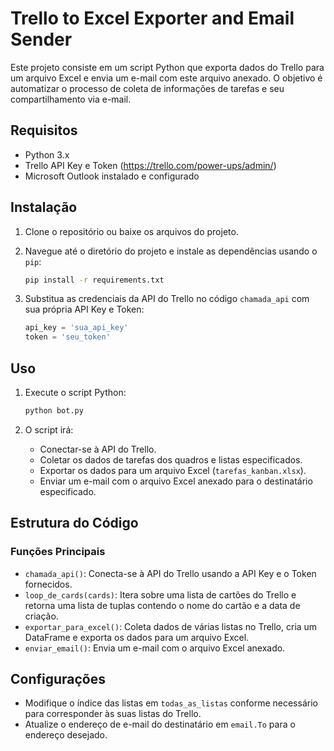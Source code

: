 # Trello to Excel Exporter and Email Sender

Este projeto consiste em um script Python que exporta dados do Trello para um arquivo Excel e envia um e-mail com este arquivo anexado. O objetivo é automatizar o processo de coleta de informações de tarefas e seu compartilhamento via e-mail.

## Requisitos

- Python 3.x
- Trello API Key e Token (https://trello.com/power-ups/admin/)
- Microsoft Outlook instalado e configurado

## Instalação

1. Clone o repositório ou baixe os arquivos do projeto.

2. Navegue até o diretório do projeto e instale as dependências usando o `pip`:

    ```sh
    pip install -r requirements.txt
    ```

3. Substitua as credenciais da API do Trello no código `chamada_api` com sua própria API Key e Token:

    ```python
    api_key = 'sua_api_key'
    token = 'seu_token'
    ```

## Uso

1. Execute o script Python:

    ```sh
    python bot.py
    ```

2. O script irá:
   - Conectar-se à API do Trello.
   - Coletar os dados de tarefas dos quadros e listas especificados.
   - Exportar os dados para um arquivo Excel (`tarefas_kanban.xlsx`).
   - Enviar um e-mail com o arquivo Excel anexado para o destinatário especificado.

## Estrutura do Código

### Funções Principais

- `chamada_api()`: Conecta-se à API do Trello usando a API Key e o Token fornecidos.
- `loop_de_cards(cards)`: Itera sobre uma lista de cartões do Trello e retorna uma lista de tuplas contendo o nome do cartão e a data de criação.
- `exportar_para_excel()`: Coleta dados de várias listas no Trello, cria um DataFrame e exporta os dados para um arquivo Excel.
- `enviar_email()`: Envia um e-mail com o arquivo Excel anexado.

## Configurações

- Modifique o índice das listas em `todas_as_listas` conforme necessário para corresponder às suas listas do Trello.
- Atualize o endereço de e-mail do destinatário em `email.To` para o endereço desejado.
